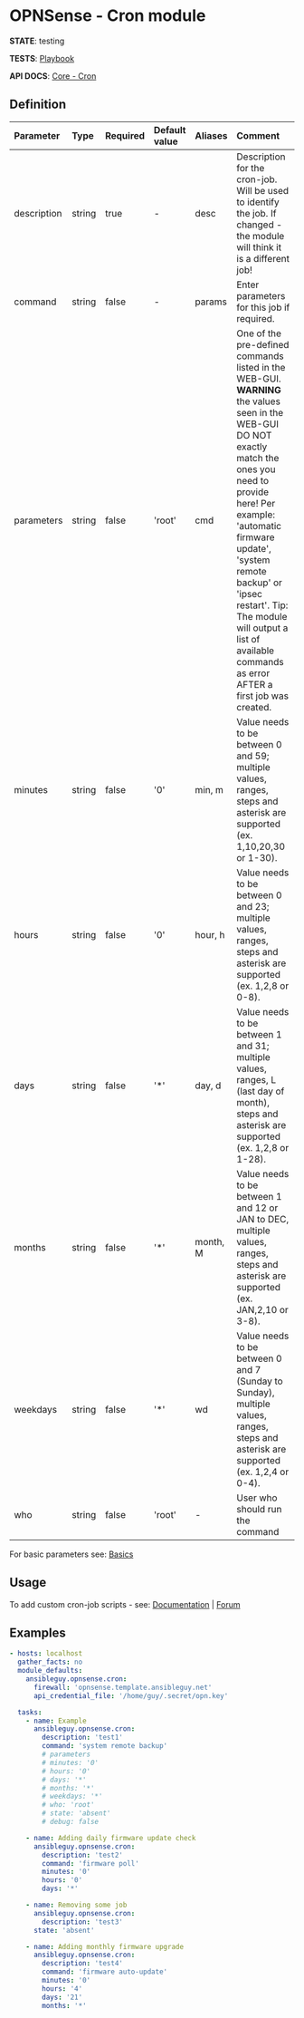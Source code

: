 # OPNSense - Cron module

**STATE**: testing

**TESTS**: [Playbook](https://github.com/ansibleguy/collection_opnsense/blob/stable/tests/cron.yml)

**API DOCS**: [Core - Cron](https://docs.opnsense.org/development/api/core/cron.html)

## Definition

| Parameter  | Type   | Required | Default value | Aliases  | Comment                                                                                                                                                                                                                                                                                                                                         |
|:-----------|:-------|:---------|:--------------|:---------|:------------------------------------------------------------------------------------------------------------------------------------------------------------------------------------------------------------------------------------------------------------------------------------------------------------------------------------------------|
| description     | string | true     | -             | desc     | Description for the cron-job. Will be used to identify the job. If changed - the module will think it is a different job!                                                                                                                                                                                                                       |
| command | string | false    | -             | params   | Enter parameters for this job if required. |
| parameters | string | false    | 'root'        | cmd      | One of the pre-defined commands listed in the WEB-GUI. **WARNING** the values seen in the WEB-GUI DO NOT exactly match the ones you need to provide here! Per example: 'automatic firmware update', 'system remote backup' or 'ipsec restart'. Tip: The module will output a list of available commands as error AFTER a first job was created. |
| minutes   | string    | false    | '0'           | min, m   | Value needs to be between 0 and 59; multiple values, ranges, steps and asterisk are supported (ex. 1,10,20,30 or 1-30).                                                                                                                                                                                                                         |
| hours | string    | false    | '0'           | hour, h  | Value needs to be between 0 and 23; multiple values, ranges, steps and asterisk are supported (ex. 1,2,8 or 0-8).                                                                                                                                                                                                                               |
| days | string    | false    | '*'           | day, d   | Value needs to be between 1 and 31; multiple values, ranges, L (last day of month), steps and asterisk are supported (ex. 1,2,8 or 1-28).                                                                                                                                                                                                       |
| months | string    | false    | '*'           | month, M | Value needs to be between 1 and 12 or JAN to DEC, multiple values, ranges, steps and asterisk are supported (ex. JAN,2,10 or 3-8).                                                                                                                                                                                                              |
| weekdays | string | false    | '*'           | wd       | Value needs to be between 0 and 7 (Sunday to Sunday), multiple values, ranges, steps and asterisk are supported (ex. 1,2,4 or 0-4).                                                                                                                                                                                                             |
| who | string | false    | 'root'        | -        | User who should run the command                                                                                                                                                                                                                                                                                                                 |


For basic parameters see: [Basics](https://github.com/ansibleguy/collection_opnsense/blob/stable/docs/use_basic.md#definition)

## Usage

To add custom cron-job scripts - see: [Documentation](https://docs.opnsense.org/development/backend/configd.html) | [Forum](https://forum.opnsense.org/index.php?topic=6177.0)


## Examples

```yaml
- hosts: localhost
  gather_facts: no
  module_defaults:
    ansibleguy.opnsense.cron:
      firewall: 'opnsense.template.ansibleguy.net'
      api_credential_file: '/home/guy/.secret/opn.key'

  tasks:
    - name: Example
      ansibleguy.opnsense.cron:
        description: 'test1'
        command: 'system remote backup'
        # parameters
        # minutes: '0'
        # hours: '0'
        # days: '*'
        # months: '*'
        # weekdays: '*'
        # who: 'root'
        # state: 'absent'
        # debug: false

    - name: Adding daily firmware update check
      ansibleguy.opnsense.cron:
        description: 'test2'
        command: 'firmware poll'
        minutes: '0'
        hours: '0'
        days: '*'

    - name: Removing some job
      ansibleguy.opnsense.cron:
        description: 'test3'
      state: 'absent'

    - name: Adding monthly firmware upgrade
      ansibleguy.opnsense.cron:
        description: 'test4'
        command: 'firmware auto-update'
        minutes: '0'
        hours: '4'
        days: '21'
        months: '*'
```
